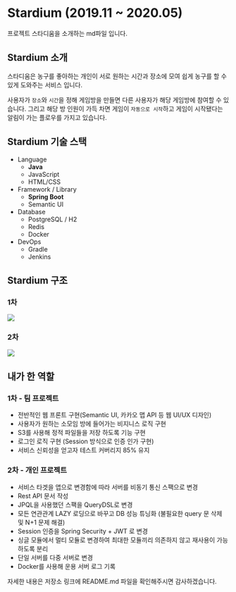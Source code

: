 # Stardium (2019.11 ~ 2020.05)

프로젝트 스타디움을 소개하는 md파일 입니다. 

## Stardium 소개

스타디움은 농구를 좋아하는 개인이 서로 원하는 시간과 장소에 모여 쉽게 농구를 할 수 있게 도와주는 서비스 입니다. 

사용자가 ``장소``와 ``시간``을 정해 게임방을 만들면 다른 사용자가 해당 게임방에 참여할 수 있습니다. 그리고 해당 방 인원이 가득 차면 게임이 ``자동으로 시작``하고 게임이 시작됐다는 알림이 가는 플로우를 가지고 있습니다.

## Stardium 기술 스택

* Language
  * **Java**
  * JavaScript
  * HTML/CSS
* Framework / Library
  * **Spring Boot**
  * Semantic UI
* Database
  * PostgreSQL / H2
  * Redis
  * Docker
* DevOps
  * Gradle
  * Jenkins

## Stardium 구조

### 1차

![](/Users/inkwon/IdeaProjects/WoowaTechCourse/step4/stardium/docs/images/Architecture1.png)

### 2차

![](/Users/inkwon/IdeaProjects/WoowaTechCourse/step4/stardium/docs/images/Architecture2.png)

## 내가 한 역할

### 1차 - 팀 프로젝트

  - 전반적인 웹 프론트 구현(Semantic UI, 카카오 맵 API 등 웹 UI/UX 디자인)
  - 사용자가 원하는 소모임 방에 들어가는 비지니스 로직 구현
  - S3를 사용해 정적 파일들을 저장 하도록 기능 구현
  - 로그인 로직 구현 (Session 방식으로 인증 인가 구현)
  - 서비스 신뢰성을 얻고자 테스트 커버리지 85% 유지

### 2차 - 개인 프로젝트

  - 서비스 타겟을 앱으로 변경함에 따라 서버를 비동기 통신 스팩으로 변경
  - Rest API 문서 작성 
  - JPQL을 사용했던 스팩을 QueryDSL로 변경
  - 모든 연관관계 LAZY 로딩으로 바꾸고 DB 성능 튜닝화 (불필요한 query 문 삭제 및 N+1 문제 해결)
  - Session 인증을 Spring Security + JWT 로 변경
  - 싱글 모듈에서 멀티 모듈로 변경하여 최대한 모듈끼리 의존하지 않고 재사용이 가능하도록 분리
  - 단일 서버를 다중 서버로 변경
  - Docker를 사용해 운용 서버 로그 기록

자세한 내용은 저장소 링크에 README.md 파일을 확인해주시면 감사하겠습니다.